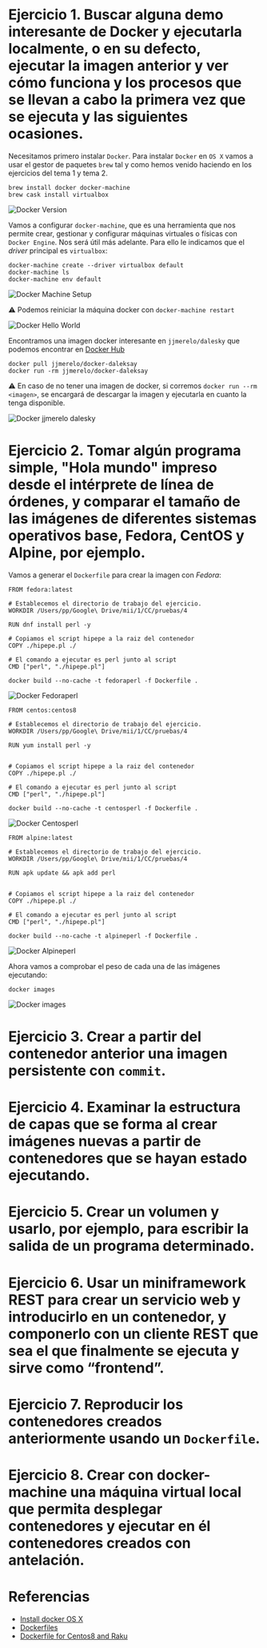 # Ejercicio 1. Buscar alguna demo interesante de Docker y ejecutarla localmente, o en su defecto, ejecutar la imagen anterior y ver cómo funciona y los procesos que se llevan a cabo la primera vez que se ejecuta y las siguientes ocasiones. 

Necesitamos primero instalar `Docker`. Para instalar `Docker` en `OS X` vamos a usar el gestor de paquetes `brew` tal y como hemos venido haciendo en los ejercicios del tema 1 y tema 2.


```shell
brew install docker docker-machine
brew cask install virtualbox
```

![Docker Version](https://github.com/pepitoenpeligro/CC-Ejercicios/blob/master/images/3/01-docker-version.png)

Vamos a configurar `docker-machine`, que es una herramienta que nos permite crear, gestionar y configurar máquinas virtuales o físicas con `Docker Engine`. Nos será útil más adelante. Para ello le indicamos que el _driver_ principal es `virtualbox`:


```shell
docker-machine create --driver virtualbox default
docker-machine ls
docker-machine env default
```

![Docker Machine Setup](https://github.com/pepitoenpeligro/CC-Ejercicios/blob/master/images/3/01-docker-version.png)

:warning: Podemos reiniciar la máquina docker con `docker-machine restart`


![Docker Hello World](https://github.com/pepitoenpeligro/CC-Ejercicios/blob/master/images/3/01-docker-hello-world.png)

Encontramos una imagen docker interesante en `jjmerelo/dalesky` que podemos encontrar en [Docker Hub](https://hub.docker.com/r/jjmerelo/docker-daleksay)

```shell
docker pull jjmerelo/docker-daleksay
docker run -rm jjmerelo/docker-daleksay
```

:warning: En caso de no tener una imagen de docker, si corremos `docker run --rm <imagen>`, se encargará de descargar la imagen y ejecutarla en cuanto la tenga disponible.

![Docker jjmerelo dalesky](https://github.com/pepitoenpeligro/CC-Ejercicios/blob/master/images/3/01-docker-jjmerelo-dalesky.png)






# Ejercicio 2. Tomar algún programa simple, "Hola mundo" impreso desde el intérprete de línea de órdenes, y comparar el tamaño de las imágenes de diferentes sistemas operativos base, Fedora, CentOS y Alpine, por ejemplo.


Vamos a generar el `Dockerfile` para crear la imagen con _Fedora_:

```shell
FROM fedora:latest

# Establecemos el directorio de trabajo del ejercicio.
WORKDIR /Users/pp/Google\ Drive/mii/1/CC/pruebas/4

RUN dnf install perl -y

# Copiamos el script hipepe a la raiz del contenedor
COPY ./hipepe.pl ./

# El comando a ejecutar es perl junto al script
CMD ["perl", "./hipepe.pl"]
```


```shell
docker build --no-cache -t fedoraperl -f Dockerfile .
```

![Docker Fedoraperl](https://github.com/pepitoenpeligro/CC-Ejercicios/blob/master/images/3/02-fedora-perl.png)





```shell
FROM centos:centos8

# Establecemos el directorio de trabajo del ejercicio.
WORKDIR /Users/pp/Google\ Drive/mii/1/CC/pruebas/4

RUN yum install perl -y


# Copiamos el script hipepe a la raiz del contenedor
COPY ./hipepe.pl ./

# El comando a ejecutar es perl junto al script
CMD ["perl", "./hipepe.pl"]
```

```shell
docker build --no-cache -t centosperl -f Dockerfile .
```

![Docker Centosperl](https://github.com/pepitoenpeligro/CC-Ejercicios/blob/master/images/3/02-centos-perl.png)



```shell
FROM alpine:latest

# Establecemos el directorio de trabajo del ejercicio.
WORKDIR /Users/pp/Google\ Drive/mii/1/CC/pruebas/4

RUN apk update && apk add perl


# Copiamos el script hipepe a la raiz del contenedor
COPY ./hipepe.pl ./

# El comando a ejecutar es perl junto al script
CMD ["perl", "./hipepe.pl"]
```

```shell
docker build --no-cache -t alpineperl -f Dockerfile .
```

![Docker Alpineperl](https://github.com/pepitoenpeligro/CC-Ejercicios/blob/master/images/3/02-alpine-perl.png)


Ahora vamos a comprobar el peso de cada una de las imágenes ejecutando:

```shell
docker images 
```

![Docker images](https://github.com/pepitoenpeligro/CC-Ejercicios/blob/master/images/3/02-docker-images.png)





# Ejercicio 3. Crear a partir del contenedor anterior una imagen persistente con `commit`.



# Ejercicio 4. Examinar la estructura de capas que se forma al crear imágenes nuevas a partir de contenedores que se hayan estado ejecutando.


# Ejercicio 5. Crear un volumen y usarlo, por ejemplo, para escribir la salida de un programa determinado.


# Ejercicio 6. Usar un miniframework REST para crear un servicio web y introducirlo en un contenedor, y componerlo con un cliente REST que sea el que finalmente se ejecuta y sirve como “frontend”.


# Ejercicio 7. Reproducir los contenedores creados anteriormente usando un `Dockerfile`.


# Ejercicio 8. Crear con docker-machine una máquina virtual local que permita desplegar contenedores y ejecutar en él contenedores creados con antelación.


# Referencias
* [Install docker OS X](https://medium.com/crowdbotics/a-complete-one-by-one-guide-to-install-docker-on-your-mac-os-using-homebrew-e818eb4cfc3)
* [Dockerfiles](https://docs.docker.com/develop/develop-images/dockerfile_best-practices/)
* [Dockerfile for Centos8 and Raku](https://github.com/nxadm/rakudo-pkg/blob/master/docker/Dockerfile-centos-x86_64-8)